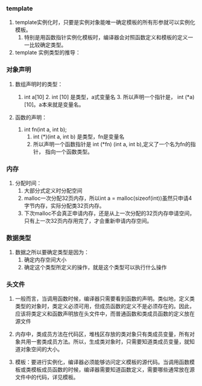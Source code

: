 ﻿### template
1. template实例化时，只要是实例对象能唯一确定模板的所有形参就可以实例化模板。
	1. 特别是用函数指针实例化模板时，编译器会对照函数定义和模板的定义一一比较确定类型。
2. template 实例类型的推导：

### 对象声明
1. 数组声明时的类型：
	1. int a[10]
		2. int [10] 是类型，a式变量名
		3. 所以声明一个指针是， int (*a) [10]。a本来就是变量名。

2. 函数的声明：
	1. int fn(int a, int b);
		1. int (*)(int a, int b) 是类型，fn是变量名
		2. 所以声明一个函数指针是 int (*fn) (int a, int b),定义了一个名为fn的指针，
			指向一个函数类型。

### 内存
1. 分配时间：
	1. 大部分式定义时分配空间
	2. malloc一次分配32页内存，所以int a = malloc(sizeof(int))虽然只申请4字节内存，实际分配类32页内存。
	3. 下次malloc不会真正申请内存，还是从上一次分配的32页内存申请空间，
		只有上一次32页内存用完了，才会重新申请内存空间。

### 数据类型
1. 数据之所以要确定类型是因为：
	1. 确定内存空间大小
	2. 确定这个类型所定义的操作，就是这个类型可以执行什么操作

### 头文件
1. 一般而言，当调用函数时候，编译器只需要看到函数的声明。类似地，定义类类型的对象时，类定义必须可用，但成员函数的定义不是必须存在的。因此，应该将类定义和函数声明放在头文件中，而普通函数和类成员函数的定义放在源文件
2. 内存中，类成员方法在代码区，堆栈区存放的类对象只有类成员变量，所有对象共用一套类成员方法。所以，生成类对象时，只需要知道类成员变量，就知道对象空间的大小。

3. 模板：要进行实例化，编译器必须能够访问定义模板的源代码。当调用函数模板或类模板成员函数的时候，编译器需要知道函数定义，需要哪些通常放在源文件中的代码，详见模板。
